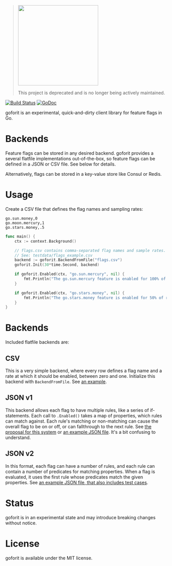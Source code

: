 > <img src="https://stripe.dev/images/badges/archived.png" width="250">
>
> This project is deprecated and is no longer being actively maintained.

[![Build Status](https://travis-ci.org/stripe/goforit.svg?branch=master)](https://travis-ci.org/stripe/goforit)
[![GoDoc](https://godoc.org/github.com/stripe/goforit?status.svg)](http://godoc.org/github.com/stripe/goforit)

goforit is an experimental, quick-and-dirty client library for feature flags in Go.

# Backends

Feature flags can be stored in any desired backend. goforit provides a several flatfile implementations out-of-the-box, so feature flags can be defined in a JSON or CSV file. See below for details.

Alternatively, flags can be stored in a key-value store like Consul or Redis.


# Usage

Create a CSV file that defines the flag names and sampling rates:

```csv
go.sun.money,0
go.moon.mercury,1
go.stars.money,.5
```

```go
func main() {
	ctx := context.Background()

	// flags.csv contains comma-separated flag names and sample rates.
	// See: testdata/flags_example.csv
	backend := goforit.BackendFromFile("flags.csv")
	goforit.Init(30*time.Second, backend)

	if goforit.Enabled(ctx, "go.sun.mercury", nil) {
		fmt.Println("The go.sun.mercury feature is enabled for 100% of requests")
	}

	if goforit.Enabled(ctx, "go.stars.money", nil) {
		fmt.Println("The go.stars.money feature is enabled for 50% of requests")
	}
}
```

# Backends

Included flatfile backends are:

## CSV

This is a very simple backend, where every row defines a flag name and a rate at which it should be enabled, between zero and one. Initialize this backend with `BackendFromFile`. See [an example][CSV].

## JSON v1

This backend allows each flag to have multiple rules, like a series of if-statements. Each call to `.Enabled()` takes a map of properties, which rules can match against. Each rule's matching or non-matching can cause the overall flag to be on or off, or can fallthrough to the next rule. See [the proposal for this system][JSON1_proposal] or [an example JSON file][JSON1]. It's a bit confusing to understand.

## JSON v2

In this format, each flag can have a number of rules, and each rule can contain a number of predicates for matching properties. When a flag is evaluated, it uses the first rule whose predicates match the given properties. See [an example JSON file, that also includes test cases][JSON2].

# Status

goforit is in an experimental state and may introduce breaking changes without notice.

[CSV]: https://github.com/stripe/goforit/blob/master/testdata/flags_example.csv
[JSON1_proposal]: https://github.com/stripe/goforit/blob/master/doc/rule_flags.md
[JSON1]: https://github.com/stripe/goforit/blob/master/testdata/flags_example.json
[JSON2]: https://github.com/stripe/goforit/blob/master/testdata/flags2_acceptance.json

# License

goforit is available under the MIT license.
